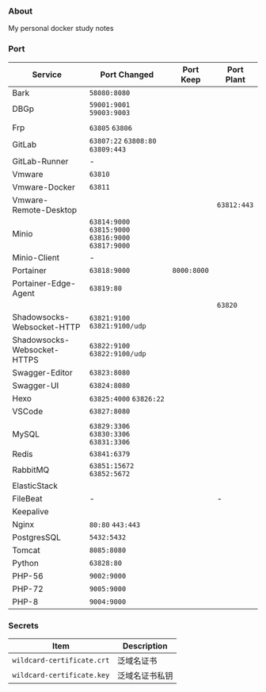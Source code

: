 ### About

My personal docker study notes



### Port

| Service                     | Port Changed                                         | Port Keep   | Port Plant  |
|-----------------------------|------------------------------------------------------| ----------- |-------------|
| Bark                        | `58080:8080`                                         |             |             |
| DBGp                        | `59001:9001`  `59003:9003`                           |             |             |
|                             |                                                      |             |             |
| Frp                         | `63805`  `63806`                                     |             |             |
| GitLab                      | `63807:22`  `63808:80`  `63809:443`                  |             |             |
| GitLab-Runner               | -                                                    |             |             |
| Vmware                      | `63810`                                              |             |             |
| Vmware-Docker               | `63811`                                              |             |             |
| Vmware-Remote-Desktop       |                                                      |             | `63812:443` |
| Minio                       | `63814:9000`  `63815:9000` `63816:9000` `63817:9000` |             |             |
| Minio-Client                | -                                                    |             |             |
| Portainer                   | `63818:9000`                                         | `8000:8000` |             |
| Portainer-Edge-Agent        | `63819:80`                                           |             |             |
|                             |                                                      |             | `63820`     |
| Shadowsocks-Websocket-HTTP  | `63821:9100`  `63821:9100/udp`                       |             |             |
| Shadowsocks-Websocket-HTTPS | `63822:9100`  `63822:9100/udp`                       |             |             |
| Swagger-Editor              | `63823:8080`                                         |             |             |
| Swagger-UI                  | `63824:8080`                                         |             |             |
| Hexo                        | `63825:4000` `63826:22`                              |             |             |
| VSCode                      | `63827:8080`                                         |             |             |
|                             |                                                      |             |             |
| MySQL                       | `63829:3306`  `63830:3306` `63831:3306`              |             |             |
| Redis                       | `63841:6379`                                         |             |             |
| RabbitMQ                    | `63851:15672`  `63852:5672`                          |             |             |
| ElasticStack                |                                                      |             |             |
| FileBeat                    | -                                                    |             | -           |
| Keepalive                   |                                                      |             |             |
| Nginx                       | `80:80`  `443:443`                                   |             |             |
| PostgresSQL                 | `5432:5432`                                          |             |             |
| Tomcat                      | `8085:8080`                                          |             |             |
| Python                      | `63828:80`                                           |             |             |
| PHP-56                      | `9002:9000`                                          |             |             |
| PHP-72                      | `9005:9000`                                          |             |             |
| PHP-8                       | `9004:9000`                                          |             |             |



### Secrets

| Item                       | Description    |
| -------------------------- | -------------- |
| `wildcard-certificate.crt` | 泛域名证书     |
| `wildcard-certificate.key` | 泛域名证书私钥 |

